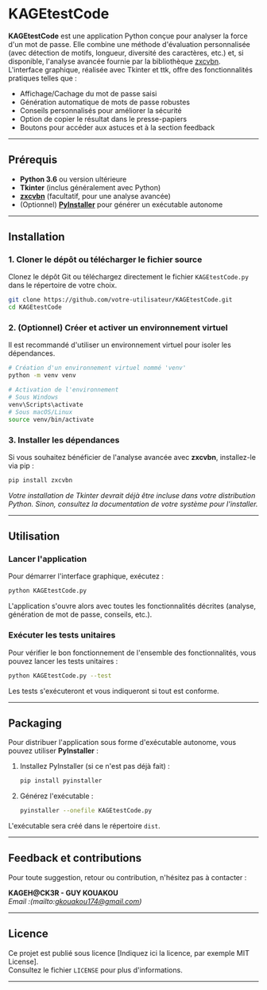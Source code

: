 # KAGEtestCode

**KAGEtestCode** est une application Python conçue pour analyser la force d'un mot de passe. Elle combine une méthode d'évaluation personnalisée (avec détection de motifs, longueur, diversité des caractères, etc.) et, si disponible, l'analyse avancée fournie par la bibliothèque [zxcvbn](https://github.com/dropbox/zxcvbn).  
L'interface graphique, réalisée avec Tkinter et ttk, offre des fonctionnalités pratiques telles que :

- Affichage/Cachage du mot de passe saisi  
- Génération automatique de mots de passe robustes  
- Conseils personnalisés pour améliorer la sécurité  
- Option de copier le résultat dans le presse-papiers  
- Boutons pour accéder aux astuces et à la section feedback

---

## Prérequis

- **Python 3.6** ou version ultérieure  
- **Tkinter** (inclus généralement avec Python)  
- [**zxcvbn**](https://pypi.org/project/zxcvbn/) (facultatif, pour une analyse avancée)  
- (Optionnel) [**PyInstaller**](https://www.pyinstaller.org/) pour générer un exécutable autonome

---

## Installation

### 1. Cloner le dépôt ou télécharger le fichier source

Clonez le dépôt Git ou téléchargez directement le fichier `KAGEtestCode.py` dans le répertoire de votre choix.

```bash
git clone https://github.com/votre-utilisateur/KAGEtestCode.git
cd KAGEtestCode
```

### 2. (Optionnel) Créer et activer un environnement virtuel

Il est recommandé d'utiliser un environnement virtuel pour isoler les dépendances.

```bash
# Création d'un environnement virtuel nommé 'venv'
python -m venv venv

# Activation de l'environnement
# Sous Windows
venv\Scripts\activate
# Sous macOS/Linux
source venv/bin/activate
```

### 3. Installer les dépendances

Si vous souhaitez bénéficier de l'analyse avancée avec **zxcvbn**, installez-le via pip :

```bash
pip install zxcvbn
```

_Votre installation de Tkinter devrait déjà être incluse dans votre distribution Python. Sinon, consultez la documentation de votre système pour l'installer._

---

## Utilisation

### Lancer l'application

Pour démarrer l'interface graphique, exécutez :

```bash
python KAGEtestCode.py
```

L'application s'ouvre alors avec toutes les fonctionnalités décrites (analyse, génération de mot de passe, conseils, etc.).

### Exécuter les tests unitaires

Pour vérifier le bon fonctionnement de l'ensemble des fonctionnalités, vous pouvez lancer les tests unitaires :

```bash
python KAGEtestCode.py --test
```

Les tests s'exécuteront et vous indiqueront si tout est conforme.

---

## Packaging

Pour distribuer l'application sous forme d'exécutable autonome, vous pouvez utiliser **PyInstaller** :

1. Installez PyInstaller (si ce n'est pas déjà fait) :

   ```bash
   pip install pyinstaller
   ```

2. Générez l'exécutable :

   ```bash
   pyinstaller --onefile KAGEtestCode.py
   ```

L'exécutable sera créé dans le répertoire `dist`.

---

## Feedback et contributions

Pour toute suggestion, retour ou contribution, n'hésitez pas à contacter :

**KAGEH@CK3R - GUY KOUAKOU**  
_Email :(mailto:gkouakou174@gmail.com)_

---

## Licence

Ce projet est publié sous licence [Indiquez ici la licence, par exemple MIT License].  
Consultez le fichier `LICENSE` pour plus d'informations.

---
